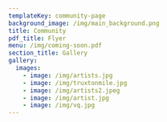 ```yaml
---
templateKey: community-page
background_image: /img/main_background.png
title: Community
pdf_title: Flyer
menu: /img/coming-soon.pdf
section_title: Gallery
gallery:
  images:
    - image: /img/artists.jpg
    - image: /img/truxtonmile.jpg
    - image: /img/artists2.jpeg
    - image: /img/artist.jpg
    - image: /img/vq.jpg
---
```


